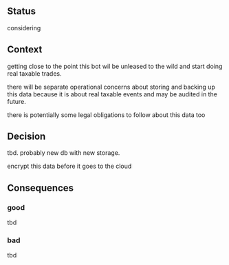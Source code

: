 ## Status
considering

## Context

getting close to the point this bot wil be unleased to the wild and start doing real taxable trades.

there will be separate operational concerns about storing and backing up this data because it is about real taxable events and may be audited in the future.

there is potentially some legal obligations to follow about this data too

## Decision

tbd. probably new db with new storage.

encrypt this data before it goes to the cloud

## Consequences
### good

tbd

### bad

tbd